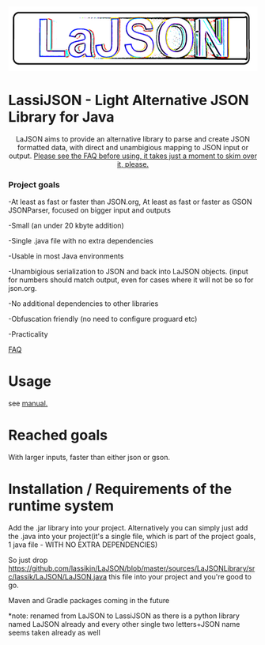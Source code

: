 
<p align="center">
  <img width="600" height="131" src="https://github.com/lassikin/LaJSON/raw/master/jsonlogo2.png">
</p>


# LassiJSON - Light Alternative JSON Library for Java
<center>
LaJSON aims to provide an alternative library to parse and create JSON formatted data, with direct and unambigious mapping to JSON input or output. 
<a href=https://github.com/lassikin/LaJSON/blob/master/FAQ.md> Please see the FAQ before using, it takes just a moment to skim over it, please. </a>
</center>
<h3>Project goals</h3>
<p>-At least as fast or faster than JSON.org, At least as fast or faster as GSON JSONParser, focused on bigger input and outputs</p>
<p>-Small (an under 20 kbyte addition)</p>
<p>-Single .java file with no extra dependencies</p>
<p>-Usable in most Java environments</p>
<p>-Unambigious serialization to JSON and back into LaJSON objects. (input for numbers should match output, even for cases where it will not be so for json.org.</p>
<p>-No additional dependencies to other libraries</p>
<p>-Obfuscation friendly (no need to configure proguard etc) </p>
<p>-<bold>Practicality</bold></p>

<a href=https://github.com/lassikin/LaJSON/blob/master/FAQ.md> FAQ </a>

# Usage

see <a href=https://github.com/lassikin/LaJSON/blob/master/manual.md> manual. </a>

# Reached goals
With larger inputs, faster than either json or gson.

# Installation / Requirements of the runtime system

Add the .jar library into your project. Alternatively you can simply just add the .java into your project(it's a single file, which is part of the project goals, 1 java file - WITH NO EXTRA DEPENDENCIES)

So just drop https://github.com/lassikin/LaJSON/blob/master/sources/LaJSONLibrary/src/lassik/LaJSON/LaJSON.java this file into your project and you're good to go.

Maven and Gradle packages coming in the future

*note: renamed from LaJSON to LassiJSON as there is a python library named LaJSON already and every other single two letters+JSON name seems taken already as well
